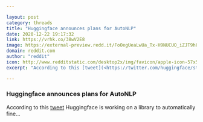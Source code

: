 ```yaml
---

layout: post
category: threads
title: "Huggingface announces plans for AutoNLP"
date: 2020-12-22 19:17:32
link: https://vrhk.co/38wV2E8
image: https://external-preview.redd.it/FoOegUeaLwUa_Tx-H9NUCUO_iZJT9h8d7aX7YwtvRtQ.jpg?width=140&height=73.2984293194&auto=webp&crop=140:73.2984293194,smart&s=41223e87cdb59e2e0cf4ad34958a50eb6ee91201
domain: reddit.com
author: "reddit"
icon: http://www.redditstatic.com/desktop2x/img/favicon/apple-icon-57x57.png
excerpt: "According to this [tweet](<https://twitter.com/huggingface/status/1341435640458702849>) Huggingface is working on a library to automatically fine..."

---
```


### Huggingface announces plans for AutoNLP

According to this [tweet](<https://twitter.com/huggingface/status/1341435640458702849>) Huggingface is working on a library to automatically fine...